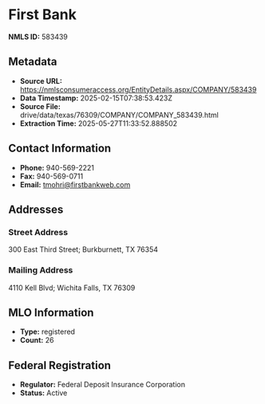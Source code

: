 # First Bank

**NMLS ID:** 583439

## Metadata
- **Source URL:** https://nmlsconsumeraccess.org/EntityDetails.aspx/COMPANY/583439
- **Data Timestamp:** 2025-02-15T07:38:53.423Z
- **Source File:** drive/data/texas/76309/COMPANY/COMPANY_583439.html
- **Extraction Time:** 2025-05-27T11:33:52.888502

## Contact Information
- **Phone:** 940-569-2221
- **Fax:** 940-569-0711
- **Email:** tmohri@firstbankweb.com

## Addresses
### Street Address
300 East Third Street; Burkburnett, TX 76354

### Mailing Address
4110 Kell Blvd; Wichita Falls, TX 76309

## MLO Information
- **Type:** registered
- **Count:** 26

## Federal Registration
- **Regulator:** Federal Deposit Insurance Corporation
- **Status:** Active
